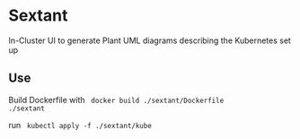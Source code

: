 ﻿# Sextant

In-Cluster UI to generate Plant UML diagrams describing the Kubernetes set up

## Use

Build Dockerfile with 
<code>
docker build ./sextant/Dockerfile ./sextant
</code>

run 
<code>
kubectl apply -f ./sextant/kube
</code>